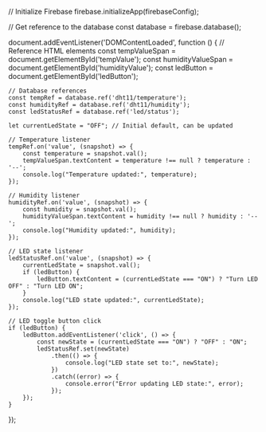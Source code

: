 
// Initialize Firebase
firebase.initializeApp(firebaseConfig);

// Get reference to the database
const database = firebase.database();

document.addEventListener('DOMContentLoaded', function () {
    // Reference HTML elements
    const tempValueSpan = document.getElementById('tempValue');
    const humidityValueSpan = document.getElementById('humidityValue');
    const ledButton = document.getElementById('ledButton');

    // Database references
    const tempRef = database.ref('dht11/temperature');
    const humidityRef = database.ref('dht11/humidity');
    const ledStatusRef = database.ref('led/status');

    let currentLedState = "OFF"; // Initial default, can be updated

    // Temperature listener
    tempRef.on('value', (snapshot) => {
        const temperature = snapshot.val();
        tempValueSpan.textContent = temperature !== null ? temperature : '--';
        console.log("Temperature updated:", temperature);
    });

    // Humidity listener
    humidityRef.on('value', (snapshot) => {
        const humidity = snapshot.val();
        humidityValueSpan.textContent = humidity !== null ? humidity : '--';
        console.log("Humidity updated:", humidity);
    });

    // LED state listener
    ledStatusRef.on('value', (snapshot) => {
        currentLedState = snapshot.val();
        if (ledButton) {
            ledButton.textContent = (currentLedState === "ON") ? "Turn LED OFF" : "Turn LED ON";
        }
        console.log("LED state updated:", currentLedState);
    });

    // LED toggle button click
    if (ledButton) {
        ledButton.addEventListener('click', () => {
            const newState = (currentLedState === "ON") ? "OFF" : "ON";
            ledStatusRef.set(newState)
                .then(() => {
                    console.log("LED state set to:", newState);
                })
                .catch((error) => {
                    console.error("Error updating LED state:", error);
                });
        });
    }
});
